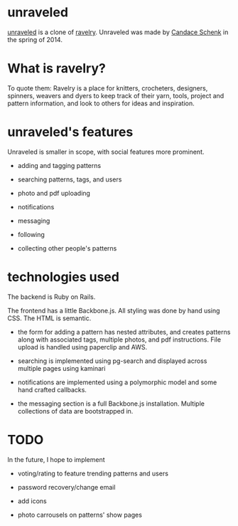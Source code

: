 unraveled
==
[unraveled](unraveled.schenkc.com) is a clone of [ravelry](www.ravelry.com).  Unraveled was made by [Candace Schenk](schenkc.com) in the spring of 2014.


What is ravelry?
===

To quote them: Ravelry is a place for knitters, crocheters, designers, spinners, weavers and dyers to keep track of their yarn, tools, project and pattern information, and look to others for ideas and inspiration.

unraveled's features
===

Unraveled is smaller in scope, with social features more prominent.

* adding and tagging patterns

* searching patterns, tags, and users

* photo and pdf uploading

* notifications

* messaging

* following

* collecting other people's patterns

technologies used
=== 

The backend is Ruby on Rails.

The frontend has a little Backbone.js.  All styling was done by hand using CSS.  The HTML is semantic.

* the form for adding a pattern has nested attributes, and creates patterns along with associated tags, multiple photos, and pdf instructions.  File upload is handled using paperclip and AWS.

* searching is implemented using pg-search and displayed across multiple pages using kaminari

* notifications are implemented using a polymorphic model and some hand crafted callbacks.

* the messaging section is a full Backbone.js installation.  Multiple collections of data are bootstrapped in.

TODO
===

In the future, I hope to implement

* voting/rating to feature trending patterns and users

* password recovery/change email

* add icons

* photo carrousels on patterns' show pages
